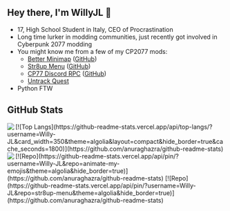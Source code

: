 ## Hey there, I'm WillyJL 👋

 * 17, High School Student in Italy, CEO of Procrastination
 * Long time lurker in modding communities, just recently got involved in Cyberpunk 2077 modding
 * You might know me from a few of my CP2077 mods:
   * [Better Minimap](https://www.nexusmods.com/cyberpunk2077/mods/634) ([GitHub](https://github.com/Willy-JL/betterminimap-installer))
   * [Str8up Menu](https://www.nexusmods.com/cyberpunk2077/mods/779) ([GitHub](https://github.com/Willy-JL/str8up-menu))
   * [CP77 Discord RPC](https://www.nexusmods.com/cyberpunk2077/mods/986) ([GitHub](https://github.com/Willy-JL/cp77-discord-rpc))
   * [Untrack Quest](https://www.nexusmods.com/cyberpunk2077/mods/749)
 * Python FTW

## GitHub Stats

<a href="https://github.com/anuraghazra/github-readme-stats">
  <img align="left" src="https://github-readme-stats.vercel.app/api?username=Willy-JL&count_private=true&show_icons=true&theme=algolia&hide_border=true&hide_title=true&hide=prs&disable_animations=true&cache_seconds=1800" />
</a>
[![Top Langs](https://github-readme-stats.vercel.app/api/top-langs/?username=Willy-JL&card_width=350&theme=algolia&layout=compact&hide_border=true&cache_seconds=1800)](https://github.com/anuraghazra/github-readme-stats)

<a href="https://github.com/Willy-JL/animate-my-emojis">
  <img align="left" src="https://github-readme-stats.vercel.app/api/wakatime?username=willyjl&layout=default&custom_title=Last+Week%27s+Stats&theme=algolia&hide_border=true&hide_title=false&cache_seconds=1800" />
</a>
[![Repo](https://github-readme-stats.vercel.app/api/pin/?username=Willy-JL&repo=animate-my-emojis&theme=algolia&hide_border=true)](https://github.com/anuraghazra/github-readme-stats)
[![Repo](https://github-readme-stats.vercel.app/api/pin/?username=Willy-JL&repo=str8up-menu&theme=algolia&hide_border=true)](https://github.com/anuraghazra/github-readme-stats)
